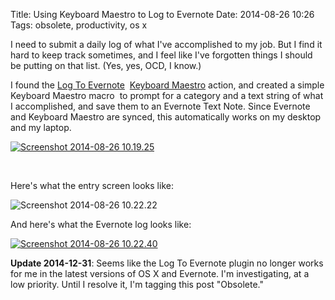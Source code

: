 Title: Using Keyboard Maestro to Log to Evernote
Date: 2014-08-26 10:26
Tags: obsolete, productivity, os x

I need to submit a daily log of what I've accomplished to my job. But I
find it hard to keep track sometimes, and I feel like I've forgotten
things I should be putting on that list. (Yes, yes, OCD, I know.)

I found the [Log To
Evernote](http://www.keyboardmaestro.com/main/third-party-actions#LogToEvernote) 
[Keyboard Maestro](http://www.keyboardmaestro.com/) action, and created
a simple Keyboard Maestro macro  to prompt for a category and a text
string of what I accomplished, and save them to an Evernote Text Note.
Since Evernote and Keyboard Maestro are synced, this automatically works
on my desktop and my laptop.

[![Screenshot 2014-08-26
10.19.25](/wp-content/uploads/2014/08/Screenshot-2014-08-26-10.19.25.png)](/wp-content/uploads/2014/08/Screenshot-2014-08-26-10.19.25.png)

 

Here's what the entry screen looks like:

![Screenshot 2014-08-26
10.22.22](/wp-content/uploads/2014/08/Screenshot-2014-08-26-10.22.22.png)

And here's what the Evernote log looks like:

[![Screenshot 2014-08-26
10.22.40](/wp-content/uploads/2014/08/Screenshot-2014-08-26-10.22.40.png)](/wp-content/uploads/2014/08/Screenshot-2014-08-26-10.22.40.png)

__Update 2014-12-31__: Seems like the Log To Evernote plugin no longer works for me in the latest versions of OS X and Evernote. I'm investigating, at a low priority. Until I resolve it, I'm tagging this post "Obsolete."